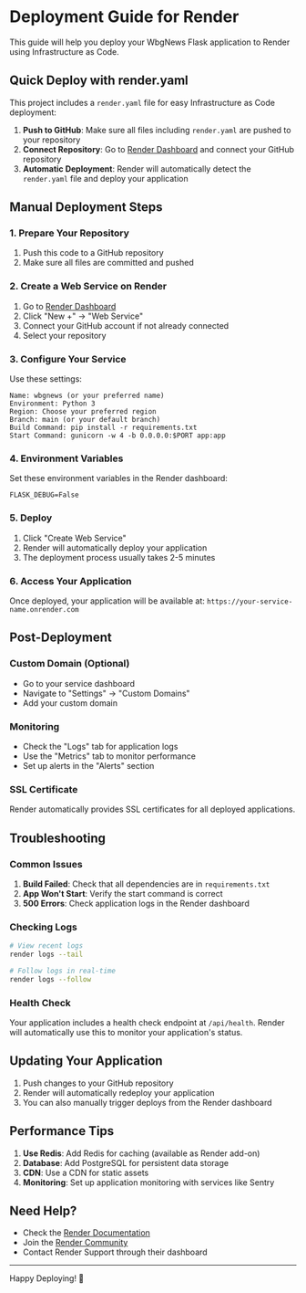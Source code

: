 # Deployment Guide for Render

This guide will help you deploy your WbgNews Flask application to Render using Infrastructure as Code.

## Quick Deploy with render.yaml

This project includes a `render.yaml` file for easy Infrastructure as Code deployment:

1. **Push to GitHub**: Make sure all files including `render.yaml` are pushed to your repository
2. **Connect Repository**: Go to [Render Dashboard](https://dashboard.render.com/) and connect your GitHub repository
3. **Automatic Deployment**: Render will automatically detect the `render.yaml` file and deploy your application

## Manual Deployment Steps

### 1. Prepare Your Repository

1. Push this code to a GitHub repository
2. Make sure all files are committed and pushed

### 2. Create a Web Service on Render

1. Go to [Render Dashboard](https://dashboard.render.com/)
2. Click "New +" → "Web Service"
3. Connect your GitHub account if not already connected
4. Select your repository

### 3. Configure Your Service

Use these settings:

```
Name: wbgnews (or your preferred name)
Environment: Python 3
Region: Choose your preferred region
Branch: main (or your default branch)
Build Command: pip install -r requirements.txt
Start Command: gunicorn -w 4 -b 0.0.0.0:$PORT app:app
```

### 4. Environment Variables

Set these environment variables in the Render dashboard:

```
FLASK_DEBUG=False
```

### 5. Deploy

1. Click "Create Web Service"
2. Render will automatically deploy your application
3. The deployment process usually takes 2-5 minutes

### 6. Access Your Application

Once deployed, your application will be available at:
`https://your-service-name.onrender.com`

## Post-Deployment

### Custom Domain (Optional)
- Go to your service dashboard
- Navigate to "Settings" → "Custom Domains"
- Add your custom domain

### Monitoring
- Check the "Logs" tab for application logs
- Use the "Metrics" tab to monitor performance
- Set up alerts in the "Alerts" section

### SSL Certificate
Render automatically provides SSL certificates for all deployed applications.

## Troubleshooting

### Common Issues

1. **Build Failed**: Check that all dependencies are in `requirements.txt`
2. **App Won't Start**: Verify the start command is correct
3. **500 Errors**: Check application logs in the Render dashboard

### Checking Logs

```bash
# View recent logs
render logs --tail

# Follow logs in real-time
render logs --follow
```

### Health Check

Your application includes a health check endpoint at `/api/health`. Render will automatically use this to monitor your application's status.

## Updating Your Application

1. Push changes to your GitHub repository
2. Render will automatically redeploy your application
3. You can also manually trigger deploys from the Render dashboard

## Performance Tips

1. **Use Redis**: Add Redis for caching (available as Render add-on)
2. **Database**: Add PostgreSQL for persistent data storage
3. **CDN**: Use a CDN for static assets
4. **Monitoring**: Set up application monitoring with services like Sentry

## Need Help?

- Check the [Render Documentation](https://render.com/docs)
- Join the [Render Community](https://community.render.com/)
- Contact Render Support through their dashboard

---

Happy Deploying! 🚀
